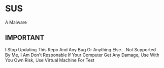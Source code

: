# SUS
A Malware

## IMPORTANT
I Stop Updating This Repo And Any Bug Or Anything Else... Not Supported By Me, I Am Don't Responable If Your Computer Get Any Damage, Use With You Own Risk, Use Virtual Machine For Test
